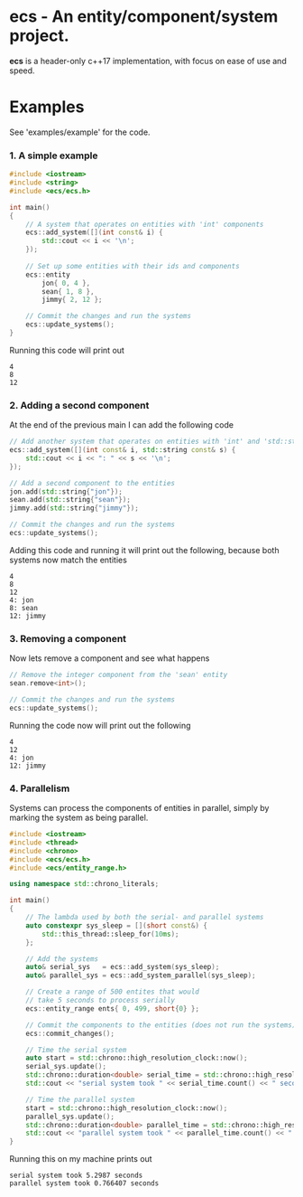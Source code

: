 
# ecs - An entity/component/system project.
**ecs** is a header-only c++17 implementation, with focus on ease of use and speed.

# Examples
See 'examples/example' for the code.

### 1. A simple example
```cpp
#include <iostream>
#include <string>
#include <ecs/ecs.h>

int main()
{
	// A system that operates on entities with 'int' components
	ecs::add_system([](int const& i) {
	    std::cout << i << '\n';
	});
	
	// Set up some entities with their ids and components
	ecs::entity
		jon{ 0, 4 },
		sean{ 1, 8 },
		jimmy{ 2, 12 };

	// Commit the changes and run the systems
	ecs::update_systems();
}
```
Running this code will print out
```
4
8
12
```

### 2. Adding a second component
At the end of the previous main I can add the following code
```cpp
// Add another system that operates on entities with 'int' and 'std::string' components
ecs::add_system([](int const& i, std::string const& s) {
    std::cout << i << ": " << s << '\n';
});

// Add a second component to the entities
jon.add(std::string{"jon"});
sean.add(std::string{"sean"});
jimmy.add(std::string{"jimmy"});

// Commit the changes and run the systems
ecs::update_systems();
```
Adding this code and running it will print out the following, because both systems now match the entities
```
4
8
12
4: jon
8: sean
12: jimmy
```

### 3. Removing a component
Now lets remove a component and see what happens
```cpp
// Remove the integer component from the 'sean' entity
sean.remove<int>();

// Commit the changes and run the systems
ecs::update_systems();
```
Running the code now will print out the following
```
4
12
4: jon
12: jimmy
```

### 4. Parallelism
Systems can process the components of entities in parallel, simply by marking the system as being parallel.
```cpp
#include <iostream>
#include <thread>
#include <chrono>
#include <ecs/ecs.h>
#include <ecs/entity_range.h>

using namespace std::chrono_literals;

int main()
{
	// The lambda used by both the serial- and parallel systems
	auto constexpr sys_sleep = [](short const&) {
		std::this_thread::sleep_for(10ms);
	};

	// Add the systems
	auto& serial_sys   = ecs::add_system(sys_sleep);
	auto& parallel_sys = ecs::add_system_parallel(sys_sleep);

	// Create a range of 500 entites that would
	// take 5 seconds to process serially
	ecs::entity_range ents{ 0, 499, short{0} };

	// Commit the components to the entities (does not run the systems)
	ecs::commit_changes();

	// Time the serial system
	auto start = std::chrono::high_resolution_clock::now();
	serial_sys.update();
	std::chrono::duration<double> serial_time = std::chrono::high_resolution_clock::now() - start;
	std::cout << "serial system took " << serial_time.count() << " seconds\n";

	// Time the parallel system
	start = std::chrono::high_resolution_clock::now();
	parallel_sys.update();
	std::chrono::duration<double> parallel_time = std::chrono::high_resolution_clock::now() - start;
	std::cout << "parallel system took " << parallel_time.count() << " seconds\n";
}
```
Running this on my machine prints out
```
serial system took 5.2987 seconds
parallel system took 0.766407 seconds
```

